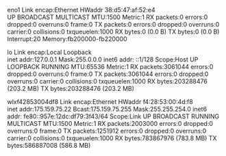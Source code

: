eno1      Link encap:Ethernet  HWaddr 38:d5:47:af:52:e4  
          UP BROADCAST MULTICAST  MTU:1500  Metric:1
          RX packets:0 errors:0 dropped:0 overruns:0 frame:0
          TX packets:0 errors:0 dropped:0 overruns:0 carrier:0
          collisions:0 txqueuelen:1000 
          RX bytes:0 (0.0 B)  TX bytes:0 (0.0 B)
          Interrupt:20 Memory:fb200000-fb220000 

lo        Link encap:Local Loopback  
          inet addr:127.0.0.1  Mask:255.0.0.0
          inet6 addr: ::1/128 Scope:Host
          UP LOOPBACK RUNNING  MTU:65536  Metric:1
          RX packets:3061044 errors:0 dropped:0 overruns:0 frame:0
          TX packets:3061044 errors:0 dropped:0 overruns:0 carrier:0
          collisions:0 txqueuelen:1000 
          RX bytes:203288476 (203.2 MB)  TX bytes:203288476 (203.2 MB)

wlxf42853004df8 Link encap:Ethernet  HWaddr f4:28:53:00:4d:f8  
          inet addr:175.159.75.22  Bcast:175.159.75.255  Mask:255.255.254.0
          inet6 addr: fe80::957e:12dc:df79:3f43/64 Scope:Link
          UP BROADCAST RUNNING MULTICAST  MTU:1500  Metric:1
          RX packets:2003000 errors:0 dropped:0 overruns:0 frame:0
          TX packets:1251912 errors:0 dropped:0 overruns:0 carrier:0
          collisions:0 txqueuelen:1000 
          RX bytes:783867976 (783.8 MB)  TX bytes:586887008 (586.8 MB)

